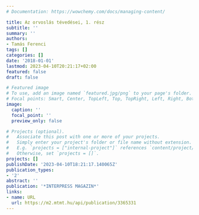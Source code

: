 ```yaml
---
# Documentation: https://wowchemy.com/docs/managing-content/

title: Az orvoslás tévedései, 1. rész
subtitle: ''
summary: ''
authors:
- Tamás Ferenci
tags: []
categories: []
date: '2018-01-01'
lastmod: 2023-04-10T20:21:17+02:00
featured: false
draft: false

# Featured image
# To use, add an image named `featured.jpg/png` to your page's folder.
# Focal points: Smart, Center, TopLeft, Top, TopRight, Left, Right, BottomLeft, Bottom, BottomRight.
image:
  caption: ''
  focal_point: ''
  preview_only: false

# Projects (optional).
#   Associate this post with one or more of your projects.
#   Simply enter your project's folder or file name without extension.
#   E.g. `projects = ["internal-project"]` references `content/project/deep-learning/index.md`.
#   Otherwise, set `projects = []`.
projects: []
publishDate: '2023-04-10T18:21:17.140065Z'
publication_types:
- '2'
abstract: ''
publication: '*INTERPRESS MAGAZIN*'
links:
- name: URL
  url: https://m2.mtmt.hu/api/publication/3365331
---
```

